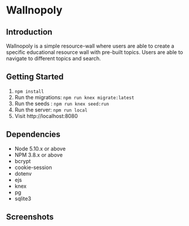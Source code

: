 # Wallnopoly

## Introduction

Wallnopoly is a simple resource-wall where users are able to create a specific educational resource wall with pre-built topics. Users are able to navigate to different topics and search. 

## Getting Started
1. `npm install`
2. Run the migrations: `npm run knex migrate:latest`
3. Run the seeds : `npm run knex seed:run`
4. Run the server: `npm run local`
5. Visit http://localhost:8080

## Dependencies

- Node 5.10.x or above
- NPM 3.8.x or above
- bcrypt
- cookie-session
- dotenv
- ejs
- knex
- pg
- sqlite3

## Screenshots
